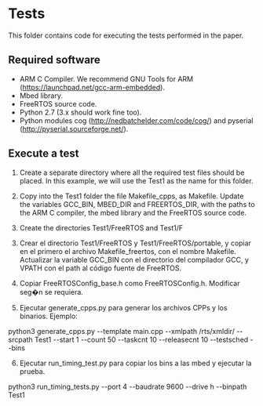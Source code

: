 # Tests

This folder contains code for executing the tests performed in the paper.

## Required software

* ARM C Compiler. We recommend GNU Tools for ARM (https://launchpad.net/gcc-arm-embedded).
* Mbed library.
* FreeRTOS source code.
* Python 2.7 (3.x should work fine too).
* Python modules cog (http://nedbatchelder.com/code/cog/) and pyserial (http://pyserial.sourceforge.net/).

## Execute a test

1. Create a separate directory where all the required test files should be placed. In this example, we will use the Test1 as the name for this folder.

2. Copy into the Test1 folder the file Makefile\_cpps, as Makefile. Update the variables GCC\_BIN, MBED\_DIR and FREERTOS\_DIR, with the paths to the ARM C compiler, the mbed library and the FreeRTOS source code.

3. Create the directories Test1/FreeRTOS and Test1/F

3) Crear el directorio Test1/FreeRTOS y Test1/FreeRTOS/portable, y copiar en el primero el archivo Makefile_freertos, con el nombre Makefile. Actualizar la variable GCC_BIN con el directorio del compilador GCC, y VPATH con el path al código fuente de FreeRTOS.

4) Copiar FreeRTOSConfig_base.h como FreeRTOSConfig.h. Modificar seg�n se requiera.

5) Ejecutar generate_cpps.py para generar los archivos CPPs y los binarios. Ejemplo:

python3 generate_cpps.py --template main.cpp --xmlpath /rts/xmldir/ --srcpath Test1 --start 1 --count 50 --taskcnt 10 --releasecnt 10 --testsched --bins

6) Ejecutar run_timing_test.py para copiar los bins a las mbed y ejecutar la prueba.

python3 run_timing_tests.py --port 4 --baudrate 9600 --drive h --binpath Test1